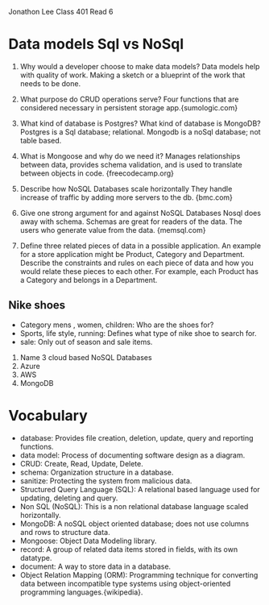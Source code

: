 Jonathon Lee
Class 401
Read 6

# Data models Sql vs NoSql

1. Why would a developer choose to make data models?
Data models help with quality of work. Making a sketch or a blueprint of the work that needs to be done.

1. What purpose do CRUD operations serve?
 Four functions that are considered necessary in persistent storage app.{sumologic.com}


1. What kind of database is Postgres? What kind of database is MongoDB?
Postgres is a Sql database; relational. Mongodb is a noSql database; not table based.

1. What is Mongoose and why do we need it?
Manages relationships between data, provides schema validation, and is used to translate between objects in code. {freecodecamp.org}

1. Describe how NoSQL Databases scale horizontally
They handle increase of traffic by adding more servers to the db. {bmc.com}

1. Give one strong argument for and against NoSQL Databases
Nosql does away with schema. Schemas are great for readers of the data. The users who generate value from the data. {memsql.com}

1. Define three related pieces of data in a possible application. An example for a store application might be Product, Category and Department. Describe the constraints and rules on each piece of data and how you would relate these pieces to each other. For example, each Product has a Category and belongs in a Department.
## Nike shoes
- Category mens , women, children: Who are the shoes for?
- Sports, life style, running: Defines what type of nike shoe to search for.
- sale: Only out of season and sale items.

1. Name 3 cloud based NoSQL Databases
1. Azure
1. AWS
1. MongoDB

# Vocabulary 
- database: Provides file creation, deletion, update, query and reporting functions.
- data model: Process of documenting software design as a diagram.
- CRUD: Create, Read, Update, Delete.
- schema: Organization structure in a database.
- sanitize: Protecting the system from malicious data.
- Structured Query Language (SQL): A relational based language used for updating, deleting and query.
- Non SQL (NoSQL): This is a non relational database language scaled horizontally.
- MongoDB: A noSQL object oriented database; does not use columns and rows to structure data.
- Mongoose: Object Data Modeling library.
- record: A group of related data items stored in fields, with its own datatype.
- document: A way to store data in a database.
- Object Relation Mapping (ORM): Programming technique for converting data between incompatible type systems using object-oriented programming languages.{wikipedia}.